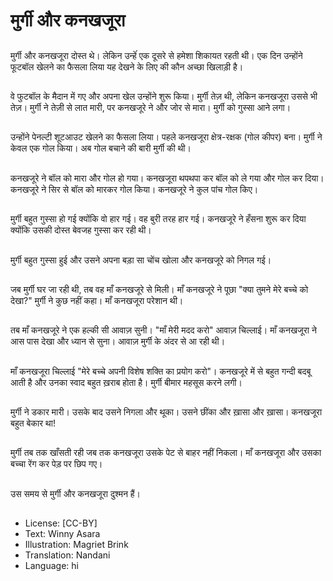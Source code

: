 # मुर्गी और कनखजूरा

##
मुर्गी और कनखजूरा दोस्त थे। लेकिन उन्हेंं एक दूसरे से हमेशा शिकायत रहती थी। एक दिन उन्होंने फूटबॉल खेलने का फैसला लिया यह देखने के लिए की कौन अच्छा खिलाड़ी है।

##
वे फुटबॉल के मैदान में गए और अपना खेल उन्होंने शुरू किया। मुर्गी तेज़ थी, लेकिन कनखजूरा उससे भी तेज़। मुर्गी ने तेज़ी से लात मारी, पर कनखजूरे ने और जोर से मारा। मुर्गी को गुस्सा आने लगा।

##
उन्होंने पेनल्टी शूटआउट खेलने का फैसला लिया। पहले कनखजूरा क्षेत्र-रक्षक (गोल कीपर) बना। मुर्गी ने केवल एक गोल किया। अब गोल बचाने की बारी मुर्गी की थी।

##
कनखजूरे ने बॉल को मारा और गोल हो गया। कनखजूरा थपथपा कर बॉल को ले गया और गोल कर दिया। कनखजूरे ने सिर से बॉल को मारकर गोल किया। कनखजूरे ने कुल पांच गोल किए।

##
मुर्गी बहुत गुस्सा हो गई क्योंकि वो हार गई। वह बुरी तरह हार गई। कनखजूरे ने हँसना शुरू कर दिया क्योंकि उसकी दोस्त बेवजह गुस्सा कर रही थी।

##
मुर्गी बहुत गुस्सा हुई और उसने अपना बड़ा सा चोंच खोला और कनखजूरे को निगल गई।

##
जब मुर्गी घर जा रही थी, तब वह माँ कनखजूरे से मिली। माँ कनखजूरे ने पूछा "क्या तुमने मेरे बच्चे को देखा?" मुर्गी ने कुछ नहीं कहा। माँ कनखजूरा परेशान थी।

##
तब माँ कनखजूरे ने एक हल्की सी आवाज़ सुनी। "माँ मेरी मदद करो" आवाज़ चिल्लाई। माँ कनखजूरा ने आस पास देखा और ध्यान से सुना। आवाज़ मुर्गी के अंदर से आ रही थी।

##
माँ कनखजूरा चिल्लाई "मेरे बच्चे अपनी विशेष शक्ति का प्रयोग करो"। कनखजूरे में से बहुत गन्दी बदबू आती है और उनका स्वाद बहुत ख़राब होता है। मुर्गी बीमार महसूस करने लगी।

##
मुर्गी ने डकार मारी। उसके बाद उसने निगला और थूका। उसने छींका और ख़ासा और ख़ासा। कनखजूरा बहुत बेकार था!

##
मुर्गी तब तक खाँसती रही जब तक कनखजूरा उसके पेट से बाहर नहीं निकला। माँ कनखजूरा और उसका बच्चा रेंग कर पेड़ पर छिप गए।

##
उस समय से मुर्गी और कनखजूरा दुश्मन हैं।

##
* License: [CC-BY]
* Text: Winny Asara
* Illustration: Magriet Brink
* Translation: Nandani
* Language: hi
